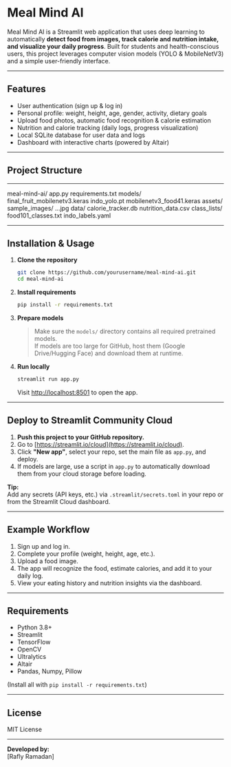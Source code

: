 # Meal Mind AI

Meal Mind AI is a Streamlit web application that uses deep learning to automatically **detect food from images, track calorie and nutrition intake, and visualize your daily progress**. Built for students and health-conscious users, this project leverages computer vision models (YOLO & MobileNetV3) and a simple user-friendly interface.

---

## Features

- User authentication (sign up & log in)
- Personal profile: weight, height, age, gender, activity, dietary goals
- Upload food photos, automatic food recognition & calorie estimation
- Nutrition and calorie tracking (daily logs, progress visualization)
- Local SQLite database for user data and logs
- Dashboard with interactive charts (powered by Altair)

---

## Project Structure

---

meal-mind-ai/
app.py
requirements.txt
models/
final_fruit_mobilenetv3.keras
indo_yolo.pt
mobilenetv3_food41.keras
assets/
sample_images/
...jpg
data/
calorie_tracker.db
nutrition_data.csv
class_lists/
food101_classes.txt
indo_labels.yaml

---

## Installation & Usage

1. **Clone the repository**
    ```bash
    git clone https://github.com/yourusername/meal-mind-ai.git
    cd meal-mind-ai
    ```

2. **Install requirements**
    ```bash
    pip install -r requirements.txt
    ```

3. **Prepare models**
    > Make sure the `models/` directory contains all required pretrained models.  
    > If models are too large for GitHub, host them (Google Drive/Hugging Face) and download them at runtime.

4. **Run locally**
    ```bash
    streamlit run app.py
    ```
    Visit [http://localhost:8501](http://localhost:8501) to open the app.

---

## Deploy to Streamlit Community Cloud

1. **Push this project to your GitHub repository.**
2. Go to [https://streamlit.io/cloud](https://streamlit.io/cloud).
3. Click **"New app"**, select your repo, set the main file as `app.py`, and deploy.
4. If models are large, use a script in `app.py` to automatically download them from your cloud storage before loading.

**Tip:**  
Add any secrets (API keys, etc.) via `.streamlit/secrets.toml` in your repo or from the Streamlit Cloud dashboard.

---

## Example Workflow

1. Sign up and log in.
2. Complete your profile (weight, height, age, etc.).
3. Upload a food image.
4. The app will recognize the food, estimate calories, and add it to your daily log.
5. View your eating history and nutrition insights via the dashboard.

---

## Requirements

- Python 3.8+
- Streamlit
- TensorFlow
- OpenCV
- Ultralytics
- Altair
- Pandas, Numpy, Pillow

(Install all with `pip install -r requirements.txt`)

---

## License

MIT License

---

**Developed by:**  
[Rafly Ramadan]

